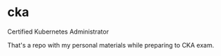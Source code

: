 # cka
Certified Kubernetes Administrator

That's a repo with my personal materials while preparing to CKA exam.
